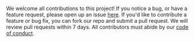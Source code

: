 We welcome all contributions to this project!
If you notice a bug, or have a feature request,
please open up an issue [here](https://github.com/UBC-MDS/2023_dsci522-group17/issues).
If you'd like to contribute a feature or bug fix,
you can fork our repo and submit a pull request.
We will review pull requests within 7 days.
All contributors must abide by our [code of conduct](CODE_OF_CONDUCT.md).